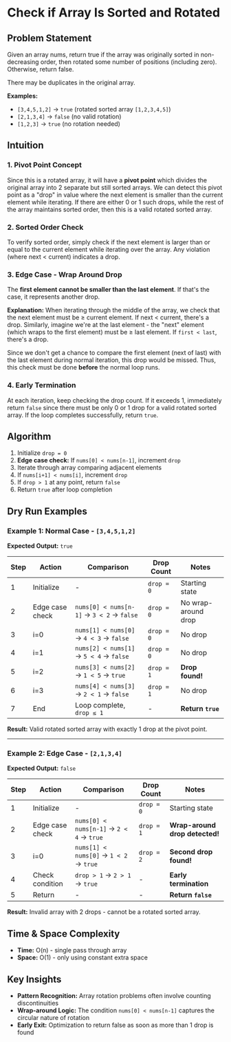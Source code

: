 # Check if Array Is Sorted and Rotated

## Problem Statement
Given an array nums, return true if the array was originally sorted in non-decreasing order, then rotated some number of positions (including zero). Otherwise, return false.

There may be duplicates in the original array.

**Examples:**
- `[3,4,5,1,2]` → `true` (rotated sorted array `[1,2,3,4,5]`)
- `[2,1,3,4]` → `false` (no valid rotation)
- `[1,2,3]` → `true` (no rotation needed)

## Intuition

### 1. Pivot Point Concept
Since this is a rotated array, it will have a **pivot point** which divides the original array into 2 separate but still sorted arrays. We can detect this pivot point as a "drop" in value where the next element is smaller than the current element while iterating. If there are either 0 or 1 such drops, while the rest of the array maintains sorted order, then this is a valid rotated sorted array.

### 2. Sorted Order Check
To verify sorted order, simply check if the next element is larger than or equal to the current element while iterating over the array. Any violation (where next < current) indicates a drop.

### 3. Edge Case - Wrap Around Drop
The **first element cannot be smaller than the last element**. If that's the case, it represents another drop. 

**Explanation:** When iterating through the middle of the array, we check that the next element must be ≥ current element. If next < current, there's a drop. Similarly, imagine we're at the last element - the "next" element (which wraps to the first element) must be ≥ last element. If `first < last`, there's a drop.

Since we don't get a chance to compare the first element (next of last) with the last element during normal iteration, this drop would be missed. Thus, this check must be done **before** the normal loop runs.

### 4. Early Termination
At each iteration, keep checking the drop count. If it exceeds 1, immediately return `false` since there must be only 0 or 1 drop for a valid rotated sorted array. If the loop completes successfully, return `true`.

## Algorithm
1. Initialize `drop = 0`
2. **Edge case check:** If `nums[0] < nums[n-1]`, increment `drop`
3. Iterate through array comparing adjacent elements
4. If `nums[i+1] < nums[i]`, increment `drop`
5. If `drop > 1` at any point, return `false`
6. Return `true` after loop completion

## Dry Run Examples

### Example 1: Normal Case - `[3,4,5,1,2]`
**Expected Output:** `true`

| Step | Action | Comparison | Drop Count | Notes |
|------|--------|------------|------------|-------|
| 1 | Initialize | - | `drop = 0` | Starting state |
| 2 | Edge case check | `nums[0] < nums[n-1]` → `3 < 2` → `false` | `drop = 0` | No wrap-around drop |
| 3 | i=0 | `nums[1] < nums[0]` → `4 < 3` → `false` | `drop = 0` | No drop |
| 4 | i=1 | `nums[2] < nums[1]` → `5 < 4` → `false` | `drop = 0` | No drop |
| 5 | i=2 | `nums[3] < nums[2]` → `1 < 5` → `true` | `drop = 1` | **Drop found!** |
| 6 | i=3 | `nums[4] < nums[3]` → `2 < 1` → `false` | `drop = 1` | No drop |
| 7 | End | Loop complete, `drop ≤ 1` | - | **Return `true`** |

**Result:** Valid rotated sorted array with exactly 1 drop at the pivot point.

---

### Example 2: Edge Case - `[2,1,3,4]`
**Expected Output:** `false`

| Step | Action | Comparison | Drop Count | Notes |
|------|--------|------------|------------|-------|
| 1 | Initialize | - | `drop = 0` | Starting state |
| 2 | Edge case check | `nums[0] < nums[n-1]` → `2 < 4` → `true` | `drop = 1` | **Wrap-around drop detected!** |
| 3 | i=0 | `nums[1] < nums[0]` → `1 < 2` → `true` | `drop = 2` | **Second drop found!** |
| 4 | Check condition | `drop > 1` → `2 > 1` → `true` | - | **Early termination** |
| 5 | Return | - | - | **Return `false`** |

**Result:** Invalid array with 2 drops - cannot be a rotated sorted array.

## Time & Space Complexity
- **Time:** O(n) - single pass through array
- **Space:** O(1) - only using constant extra space

## Key Insights
- **Pattern Recognition:** Array rotation problems often involve counting discontinuities
- **Wrap-around Logic:** The condition `nums[0] < nums[n-1]` captures the circular nature of rotation
- **Early Exit:** Optimization to return false as soon as more than 1 drop is found